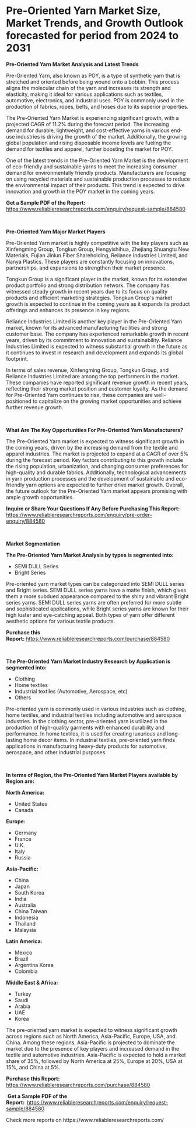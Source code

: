<p><h1>Pre-Oriented Yarn Market Size, Market Trends, and Growth Outlook forecasted for period from 2024 to 2031</h1></p><p><strong>Pre-Oriented Yarn Market Analysis and Latest Trends</strong></p>
<p><p>Pre-Oriented Yarn, also known as POY, is a type of synthetic yarn that is stretched and oriented before being wound onto a bobbin. This process aligns the molecular chain of the yarn and increases its strength and elasticity, making it ideal for various applications such as textiles, automotive, electronics, and industrial uses. POY is commonly used in the production of fabrics, ropes, belts, and hoses due to its superior properties.</p><p>The Pre-Oriented Yarn Market is experiencing significant growth, with a projected CAGR of 11.2% during the forecast period. The increasing demand for durable, lightweight, and cost-effective yarns in various end-use industries is driving the growth of the market. Additionally, the growing global population and rising disposable income levels are fueling the demand for textiles and apparel, further boosting the market for POY.</p><p>One of the latest trends in the Pre-Oriented Yarn Market is the development of eco-friendly and sustainable yarns to meet the increasing consumer demand for environmentally friendly products. Manufacturers are focusing on using recycled materials and sustainable production processes to reduce the environmental impact of their products. This trend is expected to drive innovation and growth in the POY market in the coming years.</p></p>
<p><strong>Get a Sample PDF of the Report:&nbsp;</strong> <a href="https://www.reliableresearchreports.com/enquiry/request-sample/884580">https://www.reliableresearchreports.com/enquiry/request-sample/884580</a></p>
<p>&nbsp;</p>
<p><strong>Pre-Oriented Yarn Major Market Players</strong></p>
<p><p>Pre-Oriented Yarn market is highly competitive with the key players such as Xinfengming Group, Tongkun Group, Hengyishihua, Zhejiang Shuangtu New Materials, Fujian Jinlun Fiber Shareholding, Reliance Industries Limited, and Nanya Plastics. These players are constantly focusing on innovations, partnerships, and expansions to strengthen their market presence.</p><p>Tongkun Group is a significant player in the market, known for its extensive product portfolio and strong distribution network. The company has witnessed steady growth in recent years due to its focus on quality products and efficient marketing strategies. Tongkun Group's market growth is expected to continue in the coming years as it expands its product offerings and enhances its presence in key regions.</p><p>Reliance Industries Limited is another key player in the Pre-Oriented Yarn market, known for its advanced manufacturing facilities and strong customer base. The company has experienced remarkable growth in recent years, driven by its commitment to innovation and sustainability. Reliance Industries Limited is expected to witness substantial growth in the future as it continues to invest in research and development and expands its global footprint.</p><p>In terms of sales revenue, Xinfengming Group, Tongkun Group, and Reliance Industries Limited are among the top performers in the market. These companies have reported significant revenue growth in recent years, reflecting their strong market position and customer loyalty. As the demand for Pre-Oriented Yarn continues to rise, these companies are well-positioned to capitalize on the growing market opportunities and achieve further revenue growth.</p></p>
<p>&nbsp;</p>
<p><strong>What Are The Key Opportunities For Pre-Oriented Yarn Manufacturers?</strong></p>
<p><p>The Pre-Oriented Yarn market is expected to witness significant growth in the coming years, driven by the increasing demand from the textile and apparel industries. The market is projected to expand at a CAGR of over 5% during the forecast period. Key factors contributing to this growth include the rising population, urbanization, and changing consumer preferences for high-quality and durable fabrics. Additionally, technological advancements in yarn production processes and the development of sustainable and eco-friendly yarn options are expected to further drive market growth. Overall, the future outlook for the Pre-Oriented Yarn market appears promising with ample growth opportunities.</p></p>
<p><strong>Inquire or Share Your Questions If Any Before Purchasing This Report:</strong> <a href="https://www.reliableresearchreports.com/enquiry/pre-order-enquiry/884580">https://www.reliableresearchreports.com/enquiry/pre-order-enquiry/884580</a></p>
<p>&nbsp;</p>
<p><strong>Market Segmentation</strong></p>
<p><strong>The Pre-Oriented Yarn Market Analysis by types is segmented into:</strong></p>
<p><ul><li>SEMI DULL Series</li><li>Bright Series</li></ul></p>
<p><p>Pre-oriented yarn market types can be categorized into SEMI DULL series and Bright series. SEMI DULL series yarns have a matte finish, which gives them a more subdued appearance compared to the shiny and vibrant Bright series yarns. SEMI DULL series yarns are often preferred for more subtle and sophisticated applications, while Bright series yarns are known for their high luster and eye-catching appeal. Both types of yarn offer different aesthetic options for various textile products.</p></p>
<p><strong>Purchase this Report:&nbsp;</strong><a href="https://www.reliableresearchreports.com/purchase/884580">https://www.reliableresearchreports.com/purchase/884580</a></p>
<p>&nbsp;</p>
<p><strong>The Pre-Oriented Yarn Market Industry Research by Application is segmented into:</strong></p>
<p><ul><li>Clothing</li><li>Home textiles</li><li>Industrial textiles (Automotive, Aerospace, etc)</li><li>Others</li></ul></p>
<p><p>Pre-oriented yarn is commonly used in various industries such as clothing, home textiles, and industrial textiles including automotive and aerospace industries. In the clothing sector, pre-oriented yarn is utilized in the production of high-quality garments with enhanced durability and performance. In home textiles, it is used for creating luxurious and long-lasting home decor items. In industrial textiles, pre-oriented yarn finds applications in manufacturing heavy-duty products for automotive, aerospace, and other industrial purposes.</p></p>
<p>&nbsp;</p>
<p><strong>In terms of Region, the Pre-Oriented Yarn Market Players available by Region are:</strong></p>
<p>
    <p> <strong> North America: </strong>
        <ul>
            <li>United States</li>
            <li>Canada</li>
        </ul>
        </p> 
    <p> <strong> Europe: </strong>
        <ul>
            <li>Germany</li>
            <li>France</li>
            <li>U.K.</li>
            <li>Italy</li>
            <li>Russia</li>
        </ul>
        </p> 
    <p> <strong> Asia-Pacific: </strong>
        <ul>
            <li>China</li>
            <li>Japan</li>
            <li>South Korea</li>
            <li>India</li>
            <li>Australia</li>
            <li>China Taiwan</li>
            <li>Indonesia</li>
            <li>Thailand</li>
            <li>Malaysia</li>
        </ul>
        </p> 
    <p> <strong> Latin America: </strong>
        <ul>
            <li>Mexico</li>
            <li>Brazil</li>
            <li>Argentina Korea</li>
            <li>Colombia</li>
        </ul>
        </p> 
    <p> <strong> Middle East & Africa: </strong>
        <ul>
            <li>Turkey</li>
            <li>Saudi</li>
            <li>Arabia</li>
            <li>UAE</li>
            <li>Korea</li>
        </ul>
    </p>
    </p>
<p><p>The pre-oriented yarn market is expected to witness significant growth across regions such as North America, Asia-Pacific, Europe, USA, and China. Among these regions, Asia-Pacific is projected to dominate the market due to the presence of key players and increased demand in the textile and automotive industries. Asia-Pacific is expected to hold a market share of 35%, followed by North America at 25%, Europe at 20%, USA at 15%, and China at 5%.</p></p>
<p><strong>Purchase this Report: </strong><a href="https://www.reliableresearchreports.com/purchase/884580">https://www.reliableresearchreports.com/purchase/884580</a></p>
<p>&nbsp;<strong>Get a Sample PDF of the Report:&nbsp;&nbsp;</strong><a href="https://www.reliableresearchreports.com/enquiry/request-sample/884580">https://www.reliableresearchreports.com/enquiry/request-sample/884580</a></p>
<p><strong></strong></p>
<p>Check more reports on https://www.reliableresearchreports.com/</p>